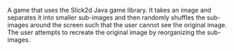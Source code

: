 A game that uses the Slick2d Java game library. It takes an image and separates it into smaller sub-images and then randomly shuffles the sub-images around the screen such that the user cannot see the original image. The user attempts to recreate the original image by reorganizing the sub-images.
